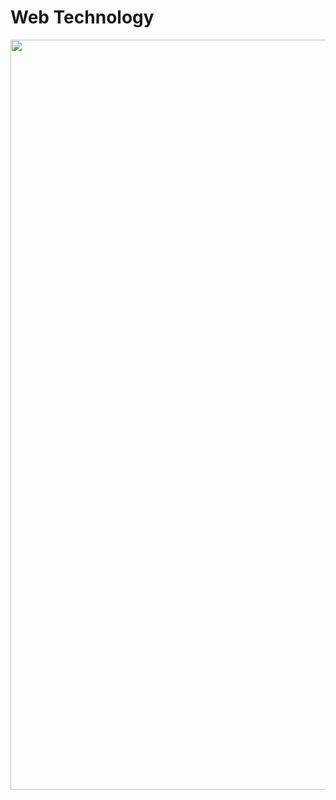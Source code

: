 # Web Technology
<img src="https://github.com/user-attachments/assets/50e50b3b-f438-4430-bb15-8acf2b475e40" width="1200px" height="1200px"/>
